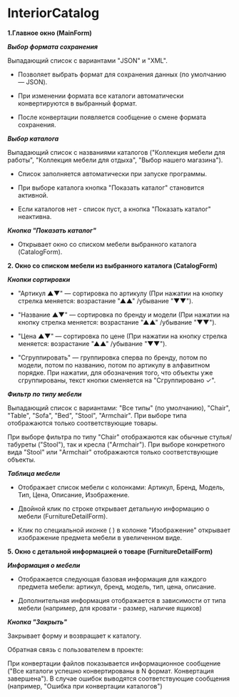 # InteriorCatalog

**1.Главное окно (MainForm)**

***Выбор формата сохранения***

Выпадающий список с вариантами "JSON" и "XML".

*	Позволяет выбрать формат для сохранения данных (по умолчанию — JSON).

*	При изменении формата все каталоги автоматически конвертируются в выбранный формат.

*	После конвертации появляется сообщение о смене формата сохранения.
  

***Выбор каталога***

Выпадающий список с названиями каталогов ("Коллекция мебели для работы", "Коллекция мебели для отдыха", "Выбор нашего магазина").

*	Список заполняется автоматически при запуске программы.

*	При выборе каталога кнопка "Показать каталог" становится активной.

*	Если каталогов нет - список пуст, а кнопка "Показать каталог" неактивна.
  

***Кнопка "Показать каталог"***

*	Открывает окно со списком мебели выбранного каталога (CatalogForm).

**2. Окно со списком мебели из выбранного каталога (CatalogForm)**


***Кнопки сортировки***

* "Артикул ▲▼" — сортировка по артикулу (При нажатии на кнопку стрелка меняется: возрастание "▲▲" /убывание "▼▼").

*	"Название ▲▼" — сортировка по бренду и модели (При нажатии на кнопку стрелка меняется: возрастание "▲▲" /убывание "▼▼").

*	"Цена ▲▼" — сортировка по цене (При нажатии на кнопку стрелка меняется: возрастание "▲▲" /убывание "▼▼").

*	"Сгруппировать" — группировка сперва по бренду, потом по модели, потом по названию, потом по артикулу в алфавитном порядке. При нажатии, для обозначения того, что объекты уже сгруппированы, текст кнопки сменяется на "Сгруппировано ✓".


***Фильтр по типу мебели***

Выпадающий список с вариантами: "Все типы" (по умолчанию), "Chair", "Table", "Sofa", "Bed", "Stool", "Armchair". При выборе типа отображаются только соответствующие товары. 

 При выборе фильтра по типу "Chair" отображаются как обычные стулья/табуреты ("Stool"), так и кресла ("Armchair"). При выборе конкретного вида "Stool" или "Armchair" отображаются только соответствующие объекты.
 

***Таблица мебели***

*	Отображает список мебели с колонками: Артикул, Бренд, Модель, Тип, Цена, Описание, Изображение.

*	Двойной клик по строке открывает детальную информацию о мебели (FurnitureDetailForm).

*	Клик по специальной иконке ( ) в колонке "Изображение" открывает изображение предмета мебели в увеличенном виде.


**5. Окно с детальной информацией о товаре (FurnitureDetailForm)**
   
***Информация о мебели***

*	Отображается следующая базовая информация для каждого предмета мебели: артикул, бренд, модель, тип, цена, описание.

*	Дополнительная информация отображается в зависимости от типа мебели (например, для кровати - размер, наличие ящиков)


***Кнопка "Закрыть"***

Закрывает форму и возвращает к каталогу.

Обратная связь с пользователем в проекте:

При конвертации файлов показывается информационное сообщение ("Все каталоги успешно конвертированы в N формат. Конвертация завершена"). В случае ошибок выводятся соответствующие сообщения (например, "Ошибка при конвертации каталогов")








